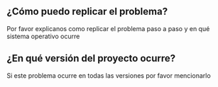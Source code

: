 ## ¿Cómo puedo replicar el problema?
Por favor explicanos como replicar el problema paso a paso y en qué sistema operativo ocurre
## ¿En qué versión del proyecto ocurre?
Si este problema ocurre en todas las versiones por favor mencionarlo
